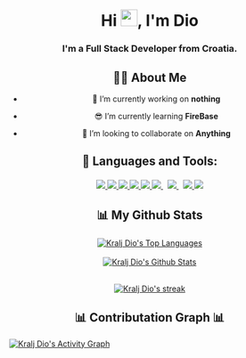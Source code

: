 
<h1 align="center">Hi <img src="https://raw.githubusercontent.com/MartinHeinz/MartinHeinz/master/wave.gif" width="30px">, I'm Dio</h1>
<h3 align="center">I'm a Full Stack Developer from Croatia.</h3>


<div align="center">
<h2> 🙋‍♂️ About Me </h2>

- 🔭 I’m currently working on **nothing**

- 😎 I’m currently learning **FireBase**

- 👯 I’m looking to collaborate on **Anything**

</div>

## <p align="center">🚀 Languages and Tools: </p>

<p align="center"> 
    <a href="https://reactjs.org/" target="_blank"> <img src="https://img.icons8.com/color/48/000000/react-native.png"/> </a>
    <a href="https://developer.mozilla.org/en-US/docs/Web/JavaScript" target="_blank"> <img src="https://img.icons8.com/color/48/000000/javascript.png"/> </a> 
    <a href="https://www.w3.org/html/" target="_blank"> <img src="https://img.icons8.com/color/48/000000/html-5.png"/> </a> 
    <a href="https://www.w3schools.com/css/" target="_blank"> <img src="https://img.icons8.com/color/48/000000/css3.png"/> </a> 
    <a href="https://www.python.org" target="_blank"> <img src="https://img.icons8.com/color/48/000000/python.png"/> </a> 
    <a style="padding-right:8px;" href="https://nodejs.org" target="_blank"> <img src="https://img.icons8.com/color/48/000000/nodejs.png"/> </a> 
    <a style="padding-right:8px;" href="https://www.mysql.com/" target="_blank"> <img src="https://img.icons8.com/fluent/50/000000/mysql-logo.png"/> </a>
    <a href="https://firebase.google.com/" target="_blank"> <img src="https://img.icons8.com/color/48/000000/firebase.png"/> </a> 
    <a href="https://www.lua.org/" target="_blank"> <img src="https://img.icons8.com/external-tal-revivo-shadow-tal-revivo/46/external-lua-is-a-lightweight-multi-paradigm-programming-language-logo-shadow-tal-revivo.png"/> </a>    

</p>



## <p align="center">📊 My Github Stats </p>
  <div align="center">
  <a href="https://github.com/KraljDio/github-readme-stats"><img alt="Kralj Dio's Top Languages" src="https://github-readme-stats.vercel.app/api/top-langs/?username=KraljDio&langs_count=8&count_private=true&layout=compact&theme=react&hide_border=true&bg_color=0D1117" /></a>
  </div>
  <br />
  <div align="center">
  <a href="https://github.com/KraljDio/github-readme-stats"><img alt="Kralj Dio's Github Stats" src="https://github-readme-stats.vercel.app/api?username=KraljDio&show_icons=true&count_private=true&theme=react&hide_border=true&bg_color=0D1117" /></a>
  </div>
<br />


<p align="center">
    <a href="https://github.com/KraljDio/github-readme-streak-stats">
        <img title="🔥 Get streak stats for your profile at git.io/streak-stats" alt="Kralj Dio's streak" src="https://github-readme-streak-stats.herokuapp.com/?user=KraljDio&theme=black-ice&hide_border=true&stroke=0000&background=060A0CD0"/>
    </a>
</p>




<h2 align="center"> 📊 Contributation Graph 📊</h2>
<a href="https://github.com/KraljDio/github-readme-activity-graph"><img alt="Kralj Dio's Activity Graph" src="https://activity-graph.herokuapp.com/graph?username=KraljDio&bg_color=0D1117&color=5BCDEC&line=5BCDEC&point=FFFFFF&hide_border=true" /></a>




